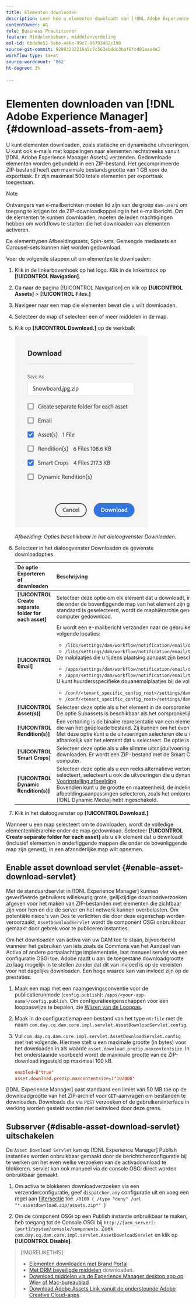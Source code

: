 ```yaml
---
title: Elementen downloaden
description: Leer hoe u elementen downloadt van [!DNL Adobe Experience Manager] en de downloadfunctionaliteit in- of uitschakelt.
contentOwner: AG
role: Business Practitioner
feature: Middelenbeheer, middelenverdeling
exl-id: 6bda9e52-5a6e-446e-99c7-96793482c190
source-git-commit: 92983232216a5c7c563ebddc3baf6fcd81aaa4e2
workflow-type: tm+mt
source-wordcount: '862'
ht-degree: 1%

---
```


# Elementen downloaden van [!DNL Adobe Experience Manager] {#download-assets-from-aem}

U kunt elementen downloaden, zoals statische en dynamische uitvoeringen. U kunt ook e-mails met koppelingen naar elementen rechtstreeks vanuit [!DNL Adobe Experience Manager Assets] verzenden. Gedownloade elementen worden gebundeld in een ZIP-bestand. Het gecomprimeerde ZIP-bestand heeft een maximale bestandsgrootte van 1 GB voor de exporttaak. Er zijn maximaal 500 totale elementen per exporttaak toegestaan.

>[!NOTE]
>
>Ontvangers van e-mailberichten moeten lid zijn van de groep `dam-users` om toegang te krijgen tot de ZIP-downloadkoppeling in het e-mailbericht. Om de elementen te kunnen downloaden, moeten de leden machtigingen hebben om workflows te starten die het downloaden van elementen activeren.

De elementtypen Afbeeldingssets, Spin-sets, Gemengde mediasets en Carousel-sets kunnen niet worden gedownload.

Voer de volgende stappen uit om elementen te downloaden:

1. Klik in de linkerbovenhoek op het logo. Klik in de linkertrack op **[!UICONTROL Navigation]**.
1. Ga naar de pagina [!UICONTROL Navigation] en klik op **[!UICONTROL Assets]** > **[!UICONTROL Files.]**
1. Navigeer naar een map die elementen bevat die u wilt downloaden.
1. Selecteer de map of selecteer een of meer middelen in de map.
1. Klik op **[!UICONTROL Download.]** op de werkbalk

   ![Beschikbare opties voor het downloaden van Experience Manager-elementen](/help/assets/assets/asset-download1.png)

   *Afbeelding: Opties beschikbaar in het dialoogvenster Downloaden.*

1. Selecteer in het dialoogvenster Downloaden de gewenste downloadopties.

   | De optie Exporteren of downloaden | Beschrijving |
   |---|---|
   | **[!UICONTROL Create separate folder for each asset]** | Selecteer deze optie om elk element dat u downloadt, inclusief elementen, op te nemen in onderliggende mappen die onder de bovenliggende map van het element zijn genest in één map op uw lokale computer. Als deze optie niet standaard is geselecteerd, wordt de maphiërarchie genegeerd en worden alle elementen naar één map op uw lokale computer gedownload. |
   | **[!UICONTROL Email]** | Er wordt een e-mailbericht verzonden naar de gebruiker. De standaard e-mailsjablonen zijn beschikbaar op de volgende locaties:<ul><li>`/libs/settings/dam/workflow/notification/email/downloadasset`.</li><li>`/libs/settings/dam/workflow/notification/email/transientworkflowcompleted`.</li></ul> De malplaatjes die u tijdens plaatsing aanpast zijn beschikbaar bij de volgende plaatsen: <ul><li>`/apps/settings/dam/workflow/notification/email/downloadasset`.</li><li>`/apps/settings/dam/workflow/notification/email/transientworkflowcompleted`.</li></ul>U kunt huurdersspecifieke douanemalplaatjes bij de volgende plaatsen opslaan:<ul><li>`/conf/<tenant_specific_config_root>/settings/dam/workflow/notification/email/downloadasset`.</li><li>`/conf/<tenant_specific_config_root>/settings/dam/workflow/notification/email/transientworkflowcompleted`.</li></ul> |
   | **[!UICONTROL Asset(s)]** | Selecteer deze optie als u het element in de oorspronkelijke vorm zonder vertoningen wilt downloaden.<br>De optie Subassets is beschikbaar als het oorspronkelijke element subassets heeft. |
   | **[!UICONTROL Rendition(s)]** | Een vertoning is de binaire representatie van een element. Elementen hebben een primaire representatie, namelijk die van het geüploade bestand. Zij kunnen om het even welk aantal vertegenwoordiging hebben. <br> Met deze optie kunt u de uitvoeringen selecteren die u wilt downloaden. Welke uitvoeringen beschikbaar zijn, is afhankelijk van het element dat u selecteert. De optie is beschikbaar als het element uitvoeringen heeft. |
   | **[!UICONTROL Smart Crops]** | Selecteer deze optie als u alle slimme uitsnijduitvoeringen van het geselecteerde element vanuit AEM wilt downloaden. Er wordt een ZIP-bestand met de Smart Crop-uitvoeringen gemaakt en gedownload naar uw lokale computer. |
   | **[!UICONTROL Dynamic Rendition(s)]** | Selecteer deze optie als u een reeks alternatieve vertoningen in real-time wilt genereren. Wanneer u deze optie selecteert, selecteert u ook de uitvoeringen die u dynamisch wilt maken door een optie te selecteren in de lijst [Voorinstelling afbeelding](image-presets.md). <br>Bovendien kunt u de grootte en maateenheid, de indeling, de kleurruimte, de resolutie en eventuele optionele afbeeldingsaanpassingen selecteren, zoals het omkeren van de afbeelding. De optie is alleen beschikbaar als u [!DNL Dynamic Media] hebt ingeschakeld. |

1. Klik in het dialoogvenster op **[!UICONTROL Download.]**.

Wanneer u een map selecteert om te downloaden, wordt de volledige elementenhiërarchie onder de map gedownload. Selecteer **[!UICONTROL Create separate folder for each asset]** als u elk element dat u downloadt (inclusief elementen in onderliggende mappen die onder de bovenliggende map zijn genest), in een afzonderlijke map wilt opnemen.

## Enable asset download servlet {#enable-asset-download-servlet}

Met de standaardservlet in [!DNL Experience Manager] kunnen geverifieerde gebruikers willekeurig grote, gelijktijdige downloadverzoeken afgeven voor het maken van ZIP-bestanden met elementen die zichtbaar zijn voor hen en die de server en het netwerk kunnen overbelasten. Om potentiële risico&#39;s van Dos te verlichten die door deze eigenschap worden veroorzaakt, `AssetDownloadServlet` wordt de component OSGi onbruikbaar gemaakt door gebrek voor te publiceren instanties.

Om het downloaden van activa van uw DAM toe te staan, bijvoorbeeld wanneer het gebruiken van iets zoals de Commons van het Aandeel van Activa of andere portaalachtige implementatie, laat manueel servlet via een configuratie OSGi toe. Adobe raadt u aan de toegestane downloadgrootte zo laag mogelijk in te stellen zonder dat dit van invloed is op de vereisten voor het dagelijks downloaden. Een hoge waarde kan van invloed zijn op de prestaties.

1. Maak een map met een naamgevingsconventie voor de publicatierunmode (`config.publish`): `/apps/<your-app-name>/config.publish`. Om configuratieeigenschappen voor een looppaswijze te bepalen, zie [Wijzen van de Looppas](/help/sites-deploying/configure-runmodes.md#defining-configuration-properties-for-a-run-mode).
1. Maak in de configuratiemap een bestand van het type `nt:file` met de naam `com.day.cq.dam.core.impl.servlet.AssetDownloadServlet.config`.
1. Vul `com.day.cq.dam.core.impl.servlet.AssetDownloadServlet.config` met het volgende. Hiermee stelt u een maximale grootte (in bytes) voor het downloaden in als waarde `asset.download.prezip.maxcontentsize`. In het onderstaande voorbeeld wordt de maximale grootte van de ZIP-download ingesteld op maximaal 100 kB.

   ```conf
   enabled=B"true"
   asset.download.prezip.maxcontentsize=I"102400"
   ```

[!DNL Experience Manager] past standaard een limiet van 50 MB toe op de downloadgrootte van het ZIP-archief voor `GET`-aanvragen om bestanden te downloaden. Downloads die via `POST` verzoeken of de gebruikersinterface in werking worden gesteld worden niet beïnvloed door deze grens.

## Subserver {#disable-asset-download-servlet} uitschakelen

De `Asset Download Servlet` kan op [!DNL Experience Manager] Publish instanties worden onbruikbaar gemaakt door de berichtcherconfiguratie bij te werken om het even welke verzoeken van de activadownload te blokkeren. servlet kan ook manueel via de console OSGi direct worden onbruikbaar gemaakt.

1. Om activa te blokkeren downloadverzoeken via een verzenderconfiguratie, geef `dispatcher.any` configuratie uit en voeg een regel aan [filtersectie](https://experienceleague.adobe.com/docs/experience-manager-dispatcher/using/configuring/dispatcher-configuration.html#defining-a-filter) toe. `/0100 { /type "deny" /url "*.assetdownload.zip/assets.zip*" }`

1. Om de component OSGi op een Publish instantie onbruikbaar te maken, heb toegang tot de Console OSGi bij `http://[aem_server]:[port]/system/console/components`. Zoek `com.day.cq.dam.core.impl.servlet.AssetDownloadServlet` en klik op **[!UICONTROL Disable]**.

>[!MORELIKETHIS]
>
>* [Elementen downloaden met Brand Portal](https://experienceleague.adobe.com/docs/experience-manager-brand-portal/using/download/brand-portal-download-assets.html)
>* [Met DRM beveiligde middelen](drm.md) downloaden.
>* [Download middelen via de Experience Manager desktop app op Win- of Mac-bureaublad](https://experienceleague.adobe.com/docs/experience-manager-desktop-app/using/using.html#download-assets).
>* [Download Adobe Assets Link vanuit de ondersteunde Adobe Creative Cloud-apps](https://helpx.adobe.com/nl/enterprise/using/manage-assets-using-adobe-asset-link.html).

